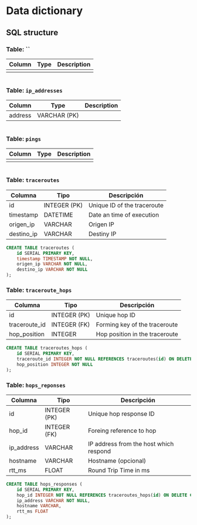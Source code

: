 # Data dictionary

## SQL structure

### Table: `` 

| Column | Type | Description |
|--------|------|-------------|
|        |      |             |

```sql

```

### Table: `ip_addresses`

| Column  | Type         | Description |
|---------|--------------|-------------|
| address | VARCHAR (PK) |             |

```sql

```

### Table: `pings`

| Column | Type | Description |
|--------|------|-------------|
|        |      |             |

```sql

```

### Table: `traceroutes`

| Columna    | Tipo         | Descripción                  |
|------------|--------------|------------------------------|
| id         | INTEGER (PK) | Unique ID  of the traceroute |
| timestamp  | DATETIME     | Date an time of execution    |
| origen_ip  | VARCHAR      | Origen IP                    |
| destino_ip | VARCHAR      | Destiny IP                   |

```sql
CREATE TABLE traceroutes (
    id SERIAL PRIMARY KEY,
    timestamp TIMESTAMP NOT NULL,
    origen_ip VARCHAR NOT NULL,
    destino_ip VARCHAR NOT NULL
);
```

### Table: `traceroute_hops`

| Columna       | Tipo         | Descripción                    |
|---------------|--------------|--------------------------------|
| id            | INTEGER (PK) | Unique hop ID                  |
| traceroute_id | INTEGER (FK) | Forming key of the traceroute  |
| hop_position  | INTEGER      | Hop position in the traceroute |

```sql
CREATE TABLE traceroutes_hops (
    id SERIAL PRIMARY KEY,
    traceroute_id INTEGER NOT NULL REFERENCES traceroutes(id) ON DELETE CASCADE,
    hop_position INTEGER NOT NULL
);
```

### Table: `hops_reponses`

| Columna     | Tipo          | Descripción                            |
|-------------|---------------|----------------------------------------|
| id          | INTEGER (PK)  | Unique hop response ID                 |
| hop_id      | INTEGER (FK)  | Foreing reference to hop               |
| ip_address  | VARCHAR       | IP address from the host which respond |
| hostname    | VARCHAR       | Hostname (opcional)                    |
| rtt_ms      | FLOAT         | Round Trip Time in ms                  |

```sql
CREATE TABLE hops_responses (
    id SERIAL PRIMARY KEY,
    hop_id INTEGER NOT NULL REFERENCES traceroutes_hops(id) ON DELETE CASCADE,
    ip_address VARCHAR NOT NULL,
    hostname VARCHAR,
    rtt_ms FLOAT
);
```
